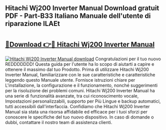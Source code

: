 ## Hitachi Wj200 Inverter Manual Download gratuit PDF - Part-B33 Italiano Manuale dell'utente di riparazione ILAEt

# <h2><a href="http://dfb3kpm.blite.top/?on=Hitachi+Wj200+Inverter+Manual">🔗Download 👉🔴 Hitachi Wj200 Inverter Manual</a></h2>

[![Hitachi Wj200 Inverter Manual download](https://i.imgur.com/lujVjoI.png)](http://dfb3kpm.blite.top/?on=Hitachi+Wj200+Inverter+Manual)
Congratulazioni per il tuo nuovo REDDDDDDD! Questa guida per l'utente ha lo scopo di aiutarti a capire e ottenere il massimo dal tuo Prodotto. Prima di utilizzare Hitachi Wj200 Inverter Manual, familiarizzare con le sue caratteristiche e caratteristiche leggendo questo Manuale utente. Fornisce istruzioni chiare per L'installazione, la configurazione e il funzionamento, nonché suggerimenti per la risoluzione dei problemi comuni. Hitachi Wj200 Inverter Manual ha una serie di funzionalità avanzate, tra cui riconoscimento vocale, Impostazioni personalizzabili, supporto per Più Lingue e backup automatici, tutti accessibili dall'interfaccia. Confidiamo che Hitachi Wj200 Inverter Manual sia stata una risorsa affidabile ed efficace per i tuoi sforzi per conoscere le specifiche del tuo nuovo dispositivo. In caso di domande o dubbi, contattare il nostro team di assistenza clienti.
